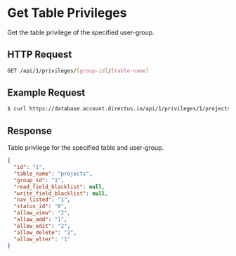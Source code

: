# Get Table Privileges

Get the table privilege of the specified user-group.

## HTTP Request

```bash
GET /api/1/privileges/[group-id]/[table-name]
```

## Example Request

```bash
$ curl https://database.account.directus.io/api/1/privileges/1/projects
```

## Response

Table privilege for the specified table and user-group.

```json
{
  "id": "1",
  "table_name": "projects",
  "group_id": "1",
  "read_field_blacklist": null,
  "write_field_blacklist": null,
  "nav_listed": "1",
  "status_id": "0",
  "allow_view": "2",
  "allow_add": "1",
  "allow_edit": "2",
  "allow_delete": "2",
  "allow_alter": "1"
}
```